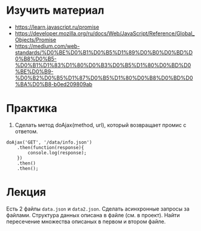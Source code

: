 # Изучить материал

+ https://learn.javascript.ru/promise
+ https://developer.mozilla.org/ru/docs/Web/JavaScript/Reference/Global_Objects/Promise
+ https://medium.com/web-standards/%D0%BE%D0%B1%D0%B5%D1%89%D0%B0%D0%BD%D0%B8%D0%B5-%D0%B1%D1%83%D1%80%D0%B3%D0%B5%D1%80%D0%BD%D0%BE%D0%B9-%D0%B2%D0%B5%D1%87%D0%B5%D1%80%D0%B8%D0%BD%D0%BA%D0%B8-b0ed209809ab

# Практика

1) Сделать метод doAjax(method, url), который возвращает промис с ответом.

```
doAjax('GET', '/data/info.json')
    .then(function(response){
        console.log(response);
    })
    .then()
    .then();

```

# Лекция

Есть 2 файлы `data.json` и `data2.json`. Сделать асинхронные запросы за файлами.
Структура данных описана в файле (см. в проект).
Найти пересечение множества описаных в первом и втором файле.